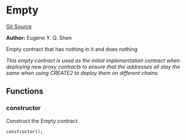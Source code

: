 # Empty
[Git Source](https://github.com/https://eyqs@plumenetwork/contracts/blob/b5edc4ed671c2231a27f7b5cb5598db490d2ae10/src/Empty.sol)

**Author:**
Eugene Y. Q. Shen

Empty contract that has nothing in it and does nothing

*This empty contract is used as the initial implementation contract
when deploying new proxy contracts to ensure that the addresses all
stay the same when using CREATE2 to deploy them on different chains.*


## Functions
### constructor

Construct the Empty contract


```solidity
constructor();
```

